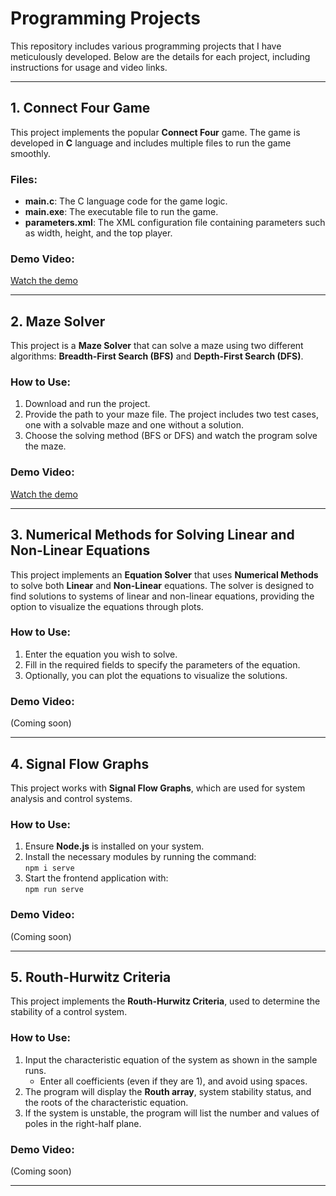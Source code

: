 # Programming Projects

This repository includes various programming projects that I have meticulously developed. Below are the details for each project, including instructions for usage and video links.

---

## 1. Connect Four Game

This project implements the popular **Connect Four** game. The game is developed in **C** language and includes multiple files to run the game smoothly.

### Files:
- **main.c**: The C language code for the game logic.
- **main.exe**: The executable file to run the game.
- **parameters.xml**: The XML configuration file containing parameters such as width, height, and the top player.

### Demo Video:
[Watch the demo](https://drive.google.com/drive/folders/1ROUL7hbz6P6fkFX3q3stheTJHB8dhuA1?usp=sharing)

---

## 2. Maze Solver

This project is a **Maze Solver** that can solve a maze using two different algorithms: **Breadth-First Search (BFS)** and **Depth-First Search (DFS)**. 

### How to Use:
1. Download and run the project.
2. Provide the path to your maze file. The project includes two test cases, one with a solvable maze and one without a solution.
3. Choose the solving method (BFS or DFS) and watch the program solve the maze.

### Demo Video:
[Watch the demo](https://drive.google.com/drive/folders/1YW5m8MVvqA6iMC0Q52VzLqY8sRILkLI6?usp=sharing)

---

## 3. Numerical Methods for Solving Linear and Non-Linear Equations

This project implements an **Equation Solver** that uses **Numerical Methods** to solve both **Linear** and **Non-Linear** equations. The solver is designed to find solutions to systems of linear and non-linear equations, providing the option to visualize the equations through plots.

### How to Use:
1. Enter the equation you wish to solve.
2. Fill in the required fields to specify the parameters of the equation.
3. Optionally, you can plot the equations to visualize the solutions.

### Demo Video:
(Coming soon)

---

## 4. Signal Flow Graphs

This project works with **Signal Flow Graphs**, which are used for system analysis and control systems.

### How to Use:
1. Ensure **Node.js** is installed on your system.
2. Install the necessary modules by running the command:  
   `npm i serve`
3. Start the frontend application with:  
   `npm run serve`

### Demo Video:
(Coming soon)

---

## 5. Routh-Hurwitz Criteria

This project implements the **Routh-Hurwitz Criteria**, used to determine the stability of a control system.

### How to Use:
1. Input the characteristic equation of the system as shown in the sample runs.
   - Enter all coefficients (even if they are 1), and avoid using spaces.
2. The program will display the **Routh array**, system stability status, and the roots of the characteristic equation.
3. If the system is unstable, the program will list the number and values of poles in the right-half plane.

### Demo Video:
(Coming soon)

---
